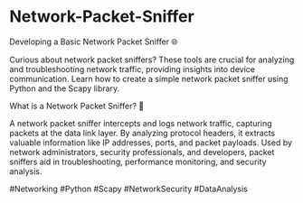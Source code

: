 # Network-Packet-Sniffer
Developing a Basic Network Packet Sniffer 🌐



Curious about network packet sniffers? These tools are crucial for analyzing and troubleshooting network traffic, providing insights into device communication. Learn how to create a simple network packet sniffer using Python and the Scapy library. 



What is a Network Packet Sniffer? 🤔

A network packet sniffer intercepts and logs network traffic, capturing packets at the data link layer. By analyzing protocol headers, it extracts valuable information like IP addresses, ports, and packet payloads. Used by network administrators, security professionals, and developers, packet sniffers aid in troubleshooting, performance monitoring, and security analysis. 



#Networking #Python #Scapy #NetworkSecurity #DataAnalysis 

